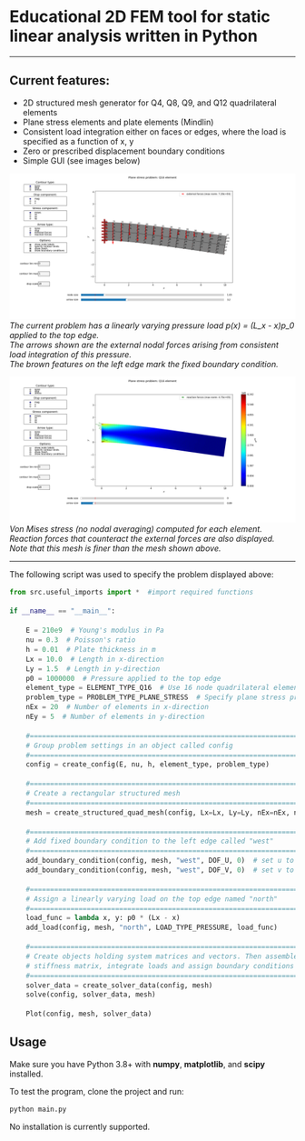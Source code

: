 # Educational 2D FEM tool for static linear analysis written in Python

---

## Current features:
- 2D structured mesh generator for Q4, Q8, Q9, and Q12 quadrilateral elements
- Plane stress elements and plate elements (Mindlin)
- Consistent load integration either on faces or edges, where the load is specified as a function of x, y
- Zero or prescribed displacement boundary conditions
- Simple GUI (see images below)

![](fem-node-labels.png)  
*The current problem has a linearly varying pressure load p(x) = (L_x - x)p_0 applied to the top edge.  
The arrows shown are the external nodal forces arising from consistent load integration of this pressure.  
The brown features on the left edge mark the fixed boundary condition.*

![](fem-stress.png)  
*Von Mises stress (no nodal averaging) computed for each element. Reaction forces that counteract the external forces are also displayed.  
Note that this mesh is finer than the mesh shown above.*

---

The following script was used to specify the problem displayed above:

```python
from src.useful_imports import *  #import required functions

if __name__ == "__main__":

    E = 210e9  # Young's modulus in Pa
    nu = 0.3  # Poisson's ratio
    h = 0.01  # Plate thickness in m
    Lx = 10.0  # Length in x-direction
    Ly = 1.5  # Length in y-direction
    p0 = 1000000  # Pressure applied to the top edge
    element_type = ELEMENT_TYPE_Q16  # Use 16 node quadrilateral element
    problem_type = PROBLEM_TYPE_PLANE_STRESS  # Specify plane stress problem
    nEx = 20  # Number of elements in x-direction
    nEy = 5  # Number of elements in y-direction

    #====================================================================
    # Group problem settings in an object called config
    #====================================================================
    config = create_config(E, nu, h, element_type, problem_type)

    #====================================================================
    # Create a rectangular structured mesh
    #====================================================================
    mesh = create_structured_quad_mesh(config, Lx=Lx, Ly=Ly, nEx=nEx, nEy=nEy)

    #====================================================================
    # Add fixed boundary condition to the left edge called "west"
    #====================================================================
    add_boundary_condition(config, mesh, "west", DOF_U, 0)  # set u to 0
    add_boundary_condition(config, mesh, "west", DOF_V, 0)  # set v to 0

    #====================================================================
    # Assign a linearly varying load on the top edge named "north"
    #====================================================================
    load_func = lambda x, y: p0 * (Lx - x) 
    add_load(config, mesh, "north", LOAD_TYPE_PRESSURE, load_func)

    #====================================================================
    # Create objects holding system matrices and vectors. Then assemble
    # stiffness matrix, integrate loads and assign boundary conditions
    #====================================================================
    solver_data = create_solver_data(config, mesh)
    solve(config, solver_data, mesh)

    Plot(config, mesh, solver_data)


```

## Usage

Make sure you have Python 3.8+ with **numpy**, **matplotlib**, and **scipy** installed.

To test the program, clone the project and run:

```bash
python main.py
```

No installation is currently supported.
